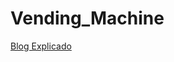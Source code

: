 # Vending_Machine

[Blog Explicado](https://programmingarduinourjc.blogspot.com/2022/11/vending-machine.html)
